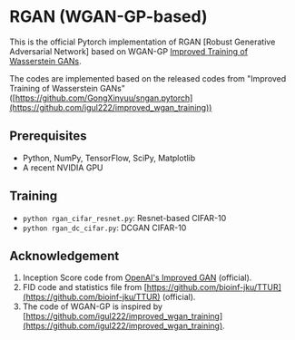 # RGAN (WGAN-GP-based)
This is the official Pytorch implementation of RGAN [Robust Generative Adversarial Network] based on WGAN-GP [Improved Training of Wasserstein GANs](https://arxiv.org/abs/1704.00028). 

The codes are implemented based on the released codes from "Improved Training of Wasserstein GANs"([https://github.com/GongXinyuu/sngan.pytorch](https://github.com/igul222/improved_wgan_training))

## Prerequisites

- Python, NumPy, TensorFlow, SciPy, Matplotlib
- A recent NVIDIA GPU

## Training
- `python rgan_cifar_resnet.py`: Resnet-based CIFAR-10
- `python rgan_dc_cifar.py`: DCGAN CIFAR-10

## Acknowledgement

1. Inception Score code from [OpenAI's Improved GAN](https://github.com/openai/improved-gan/tree/master/inception_score) (official).
2. FID code and statistics file from [https://github.com/bioinf-jku/TTUR](https://github.com/bioinf-jku/TTUR) (official).
3. The code of WGAN-GP is inspired by [https://github.com/igul222/improved_wgan_training](https://github.com/igul222/improved_wgan_training).
